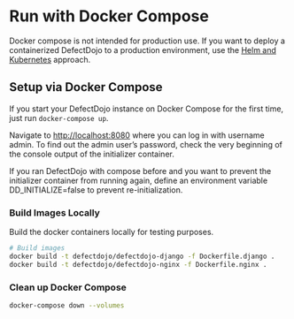 # Run with Docker Compose

Docker compose is not intended for production use.
If you want to deploy a containerized DefectDojo to a production environment,
use the [Helm and Kubernetes](KUBERNETES.md) approach.

## Setup via Docker Compose

If you start your DefectDojo instance on Docker Compose for the first time, just
run `docker-compose up`.

Navigate to <http://localhost:8080> where you can log in with username admin.
To find out the admin user’s password, check the very beginning of the console
output of the initializer container.

If you ran DefectDojo with compose before and you want to prevent the
initializer container from running again, define an environment variable
DD_INITIALIZE=false to prevent re-initialization.

### Build Images Locally

Build the docker containers locally for testing purposes.

```zsh
# Build images
docker build -t defectdojo/defectdojo-django -f Dockerfile.django .
docker build -t defectdojo/defectdojo-nginx -f Dockerfile.nginx .
```

### Clean up Docker Compose

```zsh
docker-compose down --volumes
```
